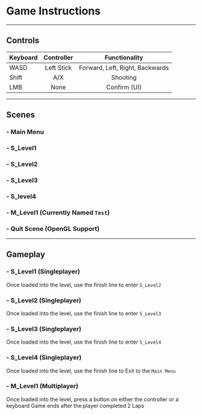 # Game Instructions
---
## Controls
| Keyboard | Controller |          Functionality          |
| :------- | :--------: | :-----------------------------: |
|   WASD   | Left Stick | Forward, Left, Right, Backwards |
|   Shift  |    A/X     |            Shooting             |
|   LMB    |    None    |           Confirm (UI)          |
---
## Scenes
### - Main Menu
### - S_Level1
### - S_Level2
### - S_Level3
### - S_level4
### - M_Level1 (Currently Named `Test`)
### - Quit Scene (OpenGL Support)
---
## Gameplay
### - S_Level1 (Singleplayer)
Once loaded into the level, use the finish line to enter `S_Level2`

### - S_Level2 (Singleplayer)
Once loaded into the level, use the finish line to enter `S_Level3`

### - S_Level3 (Singleplayer)
Once loaded into the level, use the finish line to enter `S_Level4`

### - S_Level4 (Singleplayer)
Once loaded into the level, use the finish line to Exit to the `Main Menu`

### - M_Level1 (Multiplayer)
Once loaded into the level, press a button on either the controller or a keyboard
Game ends after the player completed 2 Laps
